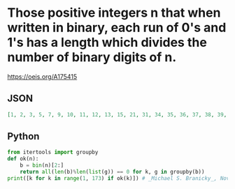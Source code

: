 # Those positive integers n that when written in binary, each run of 0's and 1's has a length which divides the number of binary digits of n\.
https://oeis.org/A175415
## JSON
```JSON
[1, 2, 3, 5, 7, 9, 10, 11, 12, 13, 15, 21, 31, 34, 35, 36, 37, 38, 39, 40, 41, 42, 43, 44, 45, 46, 49, 50, 51, 52, 53, 54, 55, 56, 57, 58, 59, 63, 85, 127, 132, 133, 134, 144, 146, 147, 148, 149, 150, 153, 154, 155, 158, 161, 164, 165, 166, 169, 170, 171, 172]
```
## Python
```Python
from itertools import groupby
def ok(n):
    b = bin(n)[2:]
    return all(len(b)%len(list(g)) == 0 for k, g in groupby(b))
print([k for k in range(1, 173) if ok(k)]) # _Michael S. Branicky_, Nov 07 2022
```
